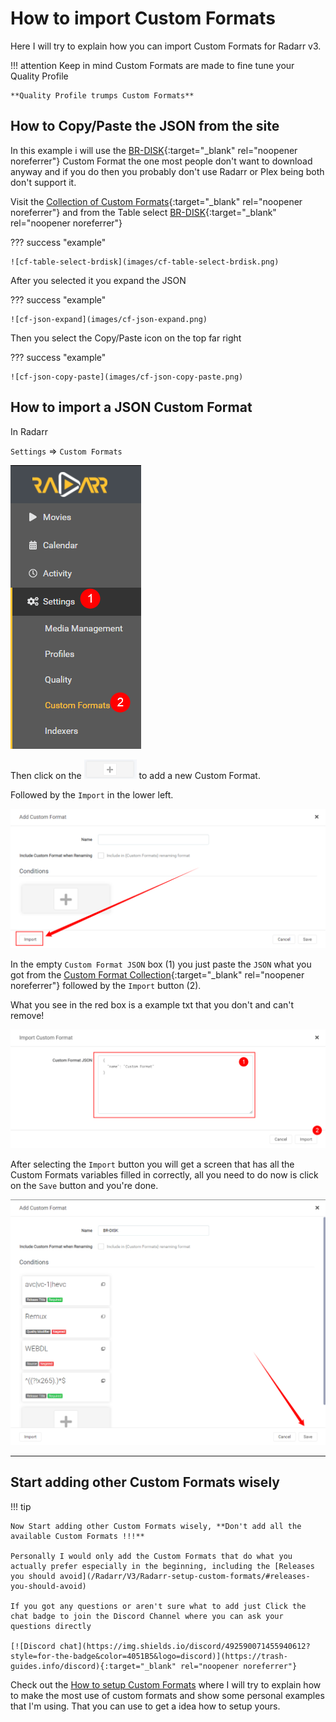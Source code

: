 # How to import Custom Formats

Here I will try to explain how you can import Custom Formats for Radarr v3.

!!! attention
    Keep in mind Custom Formats are made to fine tune your Quality Profile

    **Quality Profile trumps Custom Formats**

## How to Copy/Paste the JSON from the site

In this example i will use the [BR-DISK](/Radarr/V3/Radarr-collection-of-custom-formats/#br-disk){:target="_blank" rel="noopener noreferrer"} Custom Format the one most people don't want to download anyway and if you do then you probably don't use Radarr or Plex being both don't support it.

Visit the [Collection of Custom Formats](/Radarr/V3/Radarr-collection-of-custom-formats/){:target="_blank" rel="noopener noreferrer"} and from the Table select [BR-DISK](/Radarr/V3/Radarr-collection-of-custom-formats/#br-disk){:target="_blank" rel="noopener noreferrer"}

??? success "example"

    ![cf-table-select-brdisk](images/cf-table-select-brdisk.png)

After you selected it you expand the JSON

??? success "example"

    ![cf-json-expand](images/cf-json-expand.png)

Then you select the Copy/Paste icon on the top far right

??? success "example"

    ![cf-json-copy-paste](images/cf-json-copy-paste.png)

## How to import a JSON Custom Format

In Radarr

`Settings` => `Custom Formats`

![cf-settings-cf](images/cf-settings-cf.png)

Then click on the ![cf-plus-add-small](images/cf-plus-add-small.png) to add a new Custom Format.

Followed by the `Import` in the lower left.

![cf-import](images/cf-import.png)

In the empty `Custom Format JSON` box (1) you just paste the `JSON` what you got from the [Custom Format Collection](/Radarr/V3/Radarr-collection-of-custom-formats){:target="_blank" rel="noopener noreferrer"} followed by the `Import` button (2).

What you see in the red box is a example txt that you don't and can't remove!

![cf-import-cf](images/cf-import-cf.png)

After selecting the `Import` button you will get a screen that has all the Custom Formats variables filled in correctly,
all you need to do now is click on the `Save` button and you're done.

![cf-import-done](images/cf-import-done.png)

------

## Start adding other Custom Formats wisely

!!! tip

    Now Start adding other Custom Formats wisely, **Don't add all the available Custom Formats !!!**

    Personally I would only add the Custom Formats that do what you actually prefer especially in the beginning, including the [Releases you should avoid](/Radarr/V3/Radarr-setup-custom-formats/#releases-you-should-avoid)

    If you got any questions or aren't sure what to add just Click the chat badge to join the Discord Channel where you can ask your questions directly

    [![Discord chat](https://img.shields.io/discord/492590071455940612?style=for-the-badge&color=4051B5&logo=discord)](https://trash-guides.info/discord){:target="_blank" rel="noopener noreferrer"}

Check out the [How to setup Custom Formats](/Radarr/V3/Radarr-setup-custom-formats) where I will try to explain how to make the most use of custom formats and show some personal examples that I'm using. That you can use to get a idea how to setup yours.
